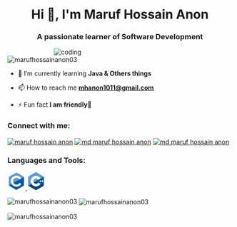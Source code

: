 <h1 align="center">Hi 👋, I'm Maruf Hossain Anon</h1>
<h3 align="center">A passionate learner of Software Development</h3>

<img align="right" alt="coding" width="400" src="https://user-images.githubusercontent.com/55389276/140866485-8fb1c876-9a8f-4d6a-98dc-08c4981eaf70.gif">

<p align="left"> <img src="https://komarev.com/ghpvc/?username=marufhossainanon03&label=Profile%20views&color=0e75b6&style=flat" alt="marufhossainanon03" /> </p>

- 🌱 I’m currently learning **Java & Others things**

- 📫 How to reach me **mhanon1011@gmail.com**

- ⚡ Fun fact **I am friendly🙂**

<h3 align="left">Connect with me:</h3>
<p align="left">
<a href="https://linkedin.com/in/maruf hossain anon" target="blank"><img align="center" src="https://raw.githubusercontent.com/rahuldkjain/github-profile-readme-generator/master/src/images/icons/Social/linked-in-alt.svg" alt="maruf hossain anon" height="30" width="40" /></a>
<a href="https://fb.com/md maruf hossain anon" target="blank"><img align="center" src="https://raw.githubusercontent.com/rahuldkjain/github-profile-readme-generator/master/src/images/icons/Social/facebook.svg" alt="md maruf hossain anon" height="30" width="40" /></a>
<a href="https://www.leetcode.com/md maruf hossain anon" target="blank"><img align="center" src="https://raw.githubusercontent.com/rahuldkjain/github-profile-readme-generator/master/src/images/icons/Social/leet-code.svg" alt="md maruf hossain anon" height="30" width="40" /></a>
</p>

<h3 align="left">Languages and Tools:</h3>
<p align="left"> <a href="https://www.cprogramming.com/" target="_blank" rel="noreferrer"> <img src="https://raw.githubusercontent.com/devicons/devicon/master/icons/c/c-original.svg" alt="c" width="40" height="40"/> </a> <a href="https://www.w3schools.com/cpp/" target="_blank" rel="noreferrer"> <img src="https://raw.githubusercontent.com/devicons/devicon/master/icons/cplusplus/cplusplus-original.svg" alt="cplusplus" width="40" height="40"/> </a> </p>

<p><img align="left" src="https://github-readme-stats.vercel.app/api/top-langs?username=marufhossainanon03&show_icons=true&locale=en&layout=compact" alt="marufhossainanon03" /></p>

<p>&nbsp;<img align="center" src="https://github-readme-stats.vercel.app/api?username=marufhossainanon03&show_icons=true&locale=en" alt="marufhossainanon03" /></p>

<p><img align="center" src="https://github-readme-streak-stats.herokuapp.com/?user=marufhossainanon03&" alt="marufhossainanon03" /></p>
